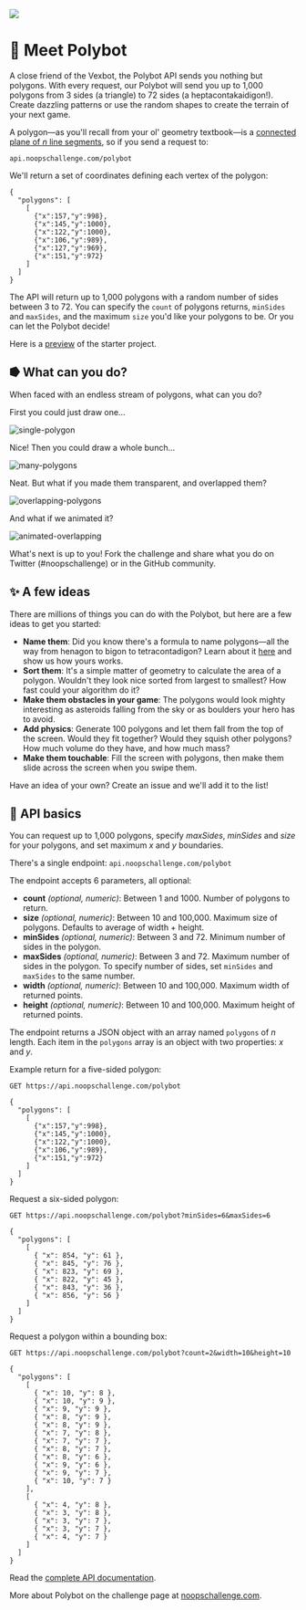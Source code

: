 ![](https://user-images.githubusercontent.com/212941/59558776-b37e6f80-8fae-11e9-87d7-79f4c7d059b3.png)

# 👋 Meet Polybot

A close friend of the Vexbot, the Polybot API sends you nothing but polygons. With every request, our Polybot will send you up to 1,000 polygons from 3 sides (a triangle) to 72 sides (a heptacontakaidigon!). Create dazzling patterns or use the random shapes to create the terrain of your next game.

A polygon—as you'll recall from your ol' geometry textbook—is a [connected plane of *n* line segments](https://en.wikipedia.org/wiki/Polygon), so if you send a request to:

 `api.noopschallenge.com/polybot`

 We'll return a set of coordinates defining each vertex of the polygon:

```
{
  "polygons": [
    [
      {"x":157,"y":998},
      {"x":145,"y":1000},
      {"x":122,"y":1000},
      {"x":106,"y":989},
      {"x":127,"y":969},
      {"x":151,"y":972}
    ]
  ]
}
```

The API will return up to 1,000 polygons with a random number of sides between 3 to 72. You can specify the `count` of polygons returns, `minSides` and `maxSides`, and the maximum `size` you'd like your polygons to be. Or you can let the Polybot decide!

Here is a [preview](https://noops-challenge.github.io/polybot) of the starter project.

## ⭓ What can you do?

When faced with an endless stream of polygons, what can you do?

First you could just draw one...

![single-polygon](https://user-images.githubusercontent.com/212941/58440964-fd9cc100-8092-11e9-9260-0b259770d1c4.png)

Nice! Then you could draw a whole bunch...

![many-polygons](https://user-images.githubusercontent.com/212941/58440962-fd9cc100-8092-11e9-95a1-9b2a990fb215.png)

Neat. But what if you made them transparent, and overlapped them?

![overlapping-polygons](https://user-images.githubusercontent.com/212941/58440963-fd9cc100-8092-11e9-89ce-6506d1c5a2f8.png)

And what if we animated it?

![animated-overlapping](https://user-images.githubusercontent.com/212941/58441151-633d7d00-8094-11e9-88b2-e90b3cc654f4.gif)

What's next is up to you! Fork the challenge and share what you do on Twitter (#noopschallenge) or in the GitHub community.

## ✨ A few ideas
There are millions of things you can do with the Polybot, but here are a few ideas to get you started:

- **Name them**: Did you know there's a formula to name polygons—all the way from henagon to bigon to tetracontadigon? Learn about it [here](https://en.wikipedia.org/wiki/List_of_polygons) and show us how yours works.
- **Sort them**: It's a simple matter of geometry to calculate the area of a polygon. Wouldn't they look nice sorted from largest to smallest? How fast could your algorithm do it?
- **Make them obstacles in your game**: The polygons would look mighty interesting as asteroids falling from the sky or as boulders your hero has to avoid.
- **Add physics**: Generate 100 polygons and let them fall from the top of the screen. Would they fit together? Would they squish other polygons? How much volume do they have, and how much mass?
- **Make them touchable**: Fill the screen with polygons, then make them slide across the screen when you swipe them.

Have an idea of your own? Create an issue and we'll add it to the list!

## 🤖 API basics

You can request up to 1,000 polygons, specify *maxSides*, *minSides* and *size* for your polygons, and set maximum *x* and *y* boundaries.

There's a single endpoint: `api.noopschallenge.com/polybot`

The endpoint accepts 6 parameters, all optional:

- **count** *(optional, numeric)*: Between 1 and 1000. Number of polygons to return.
- **size** *(optional, numeric)*: Between 10 and 100,000. Maximum size of polygons. Defaults to average of width + height.
- **minSides** *(optional, numeric)*: Between 3 and 72. Minimum number of sides in the polygon.
- **maxSides** *(optional, numeric)*: Between 3 and 72. Maximum number of sides in the polygon. To specify number of sides, set `minSides` and `maxSides` to the same number.
- **width** *(optional, numeric)*: Between 10 and 100,000. Maximum width of returned points.
- **height** *(optional, numeric)*: Between 10 and 100,000. Maximum height of returned points.

The endpoint returns a JSON object with an array named `polygons` of *n* length. Each item in the `polygons` array is an object with two properties: *x* and *y*.

Example return for a five-sided polygon:

`GET https://api.noopschallenge.com/polybot`

```
{
  "polygons": [
    [
      {"x":157,"y":998},
      {"x":145,"y":1000},
      {"x":122,"y":1000},
      {"x":106,"y":989},
      {"x":151,"y":972}
    ]
  ]
}
```

Request a six-sided polygon:

`GET https://api.noopschallenge.com/polybot?minSides=6&maxSides=6`

```
{
  "polygons": [
    [
      { "x": 854, "y": 61 },
      { "x": 845, "y": 76 },
      { "x": 823, "y": 69 },
      { "x": 822, "y": 45 },
      { "x": 843, "y": 36 },
      { "x": 856, "y": 56 }
    ]
  ]
}
```

Request a polygon within a bounding box:

`GET https://api.noopschallenge.com/polybot?count=2&width=10&height=10`

```
{
  "polygons": [
    [
      { "x": 10, "y": 8 },
      { "x": 10, "y": 9 },
      { "x": 9, "y": 9 },
      { "x": 8, "y": 9 },
      { "x": 8, "y": 9 },
      { "x": 7, "y": 8 },
      { "x": 7, "y": 7 },
      { "x": 8, "y": 7 },
      { "x": 8, "y": 6 },
      { "x": 9, "y": 6 },
      { "x": 9, "y": 7 },
      { "x": 10, "y": 7 }
    ],
    [
      { "x": 4, "y": 8 },
      { "x": 3, "y": 8 },
      { "x": 3, "y": 7 },
      { "x": 3, "y": 7 },
      { "x": 4, "y": 7 }
    ]
  ]
}
```

Read the [complete API documentation](./API.md).

More about Polybot on the challenge page at [noopschallenge.com](https://noopschallenge.com/challenges/polybot).